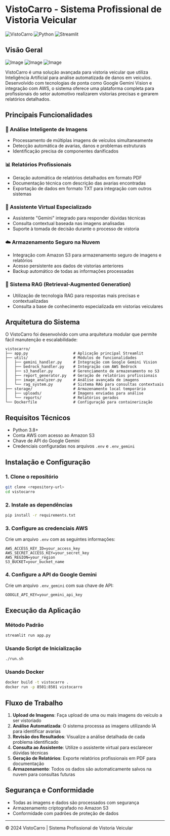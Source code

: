 # VistoCarro - Sistema Profissional de Vistoria Veicular

![VistoCarro](https://img.shields.io/badge/VistoCarro-1.0.0-blue)
![Python](https://img.shields.io/badge/Python-3.8+-green)
![Streamlit](https://img.shields.io/badge/Streamlit-1.0.0-red)

## Visão Geral


![Image](https://github.com/user-attachments/assets/104151a5-b5ee-4e57-85ea-86e4f6fca301)
![Image](https://github.com/user-attachments/assets/94076283-f6ef-4264-b0c5-551e7ef398c1)
![Image](https://github.com/user-attachments/assets/d1174ff0-9565-4cf7-9ca2-5e1e17ab8dd9)

VistoCarro é uma solução avançada para vistoria veicular que utiliza Inteligência Artificial para análise automatizada de danos em veículos. Desenvolvido com tecnologias de ponta como Google Gemini Vision e integração com AWS, o sistema oferece uma plataforma completa para profissionais do setor automotivo realizarem vistorias precisas e gerarem relatórios detalhados.

## Principais Funcionalidades

### 📸 Análise Inteligente de Imagens
- Processamento de múltiplas imagens de veículos simultaneamente
- Detecção automática de avarias, danos e problemas estruturais
- Identificação precisa de componentes danificados

### 📊 Relatórios Profissionais
- Geração automática de relatórios detalhados em formato PDF
- Documentação técnica com descrição das avarias encontradas
- Exportação de dados em formato TXT para integração com outros sistemas

### 💬 Assistente Virtual Especializado
- Assistente "Gemini" integrado para responder dúvidas técnicas
- Consulta contextual baseada nas imagens analisadas
- Suporte à tomada de decisão durante o processo de vistoria

### ☁️ Armazenamento Seguro na Nuvem
- Integração com Amazon S3 para armazenamento seguro de imagens e relatórios
- Acesso persistente aos dados de vistorias anteriores
- Backup automático de todas as informações processadas

### 🔄 Sistema RAG (Retrieval-Augmented Generation)
- Utilização de tecnologia RAG para respostas mais precisas e contextualizadas
- Consulta a base de conhecimento especializada em vistorias veiculares

## Arquitetura do Sistema

O VistoCarro foi desenvolvido com uma arquitetura modular que permite fácil manutenção e escalabilidade:

```
vistocarro/
├── app.py                    # Aplicação principal Streamlit
├── utils/                    # Módulos de funcionalidades
│   ├── gemini_handler.py     # Integração com Google Gemini Vision
│   ├── bedrock_handler.py    # Integração com AWS Bedrock
│   ├── s3_handler.py         # Gerenciamento de armazenamento no S3
│   ├── report_generator.py   # Geração de relatórios profissionais
│   ├── image_analyzer.py     # Análise avançada de imagens
│   └── rag_system.py         # Sistema RAG para consultas contextuais
├── storage/                  # Armazenamento local temporário
│   ├── uploads/              # Imagens enviadas para análise
│   └── reports/              # Relatórios gerados
└── Dockerfile                # Configuração para containerização
```

## Requisitos Técnicos

- Python 3.8+
- Conta AWS com acesso ao Amazon S3
- Chave de API do Google Gemini
- Credenciais configuradas nos arquivos `.env` e `.env_gemini`

## Instalação e Configuração

### 1. Clone o repositório
```bash
git clone <repository-url>
cd vistocarro
```

### 2. Instale as dependências
```bash
pip install -r requirements.txt
```

### 3. Configure as credenciais AWS
Crie um arquivo `.env` com as seguintes informações:
```
AWS_ACCESS_KEY_ID=your_access_key
AWS_SECRET_ACCESS_KEY=your_secret_key
AWS_REGION=your_region
S3_BUCKET=your_bucket_name
```

### 4. Configure a API do Google Gemini
Crie um arquivo `.env_gemini` com sua chave de API:
```
GOOGLE_API_KEY=your_gemini_api_key
```

## Execução da Aplicação

### Método Padrão
```bash
streamlit run app.py
```

### Usando Script de Inicialização
```bash
./run.sh
```

### Usando Docker
```bash
docker build -t vistocarro .
docker run -p 8501:8501 vistocarro
```

## Fluxo de Trabalho

1. **Upload de Imagens**: Faça upload de uma ou mais imagens do veículo a ser vistoriado
2. **Análise Automatizada**: O sistema processa as imagens utilizando IA para identificar avarias
3. **Revisão dos Resultados**: Visualize a análise detalhada de cada problema identificado
4. **Consulta ao Assistente**: Utilize o assistente virtual para esclarecer dúvidas técnicas
5. **Geração de Relatórios**: Exporte relatórios profissionais em PDF para documentação
6. **Armazenamento**: Todos os dados são automaticamente salvos na nuvem para consultas futuras

## Segurança e Conformidade

- Todas as imagens e dados são processados com segurança
- Armazenamento criptografado no Amazon S3
- Conformidade com padrões de proteção de dados

---

© 2024 VistoCarro | Sistema Profissional de Vistoria Veicular
